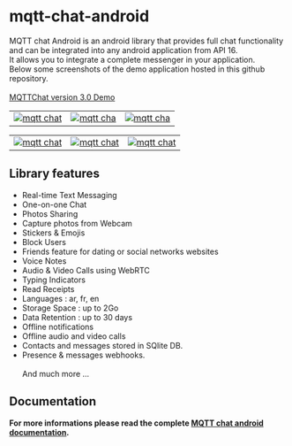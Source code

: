 # mqtt-chat-android
MQTT chat Android is an android library that provides full chat functionality and can be integrated into any android application from API 16.
<br>It allows you to integrate a complete messenger in your application.
<br>Below some screenshots of the demo application hosted in this github repository.
<br><br>
[MQTTChat version 3.0 Demo](https://www.youtube.com/watch?v=7OmpWdefUEk "MQTT CHAT version 3.0")
<br>
<table><tr><td>
<a href="https://ibb.co/gzvncR2"><img src="https://i.ibb.co/dMNTWmm/device-2021-05-23-185700.png" alt="mqtt chat " border="0" ></a>
  </td><td>
  <a href="https://imgbb.com/"><img src="https://i.ibb.co/jHQfQ1d/device-2021-05-23-190025.png" alt="mqtt cha" border="0" /></a>
  </td><td>
 <a href="https://imgbb.com/"><img src="https://i.ibb.co/6yMFP6H/device-2021-05-23-190229.png" alt="mqtt cha" border="0" /></a>
  </td></tr>
  </table>
  <table><tr><td>
<a href="https://imgbb.com/"><img src="https://i.ibb.co/ynwqn5N/device-2021-05-23-190414.png" alt="mqtt chat" border="0" /></a>
  </td><td>
<a href="https://imgbb.com/"><img src="https://i.ibb.co/v1mbT80/device-2021-05-23-190727.png" alt="mqtt chat" border="0" /></a>
  </td><td>
<a href="https://imgbb.com/"><img src="https://i.ibb.co/3kJ9cBQ/device-2021-05-23-191608.png" alt="mqtt chat" border="0" /></a>
  </td>
  </tr>
  </table>
  
  

## Library features
- Real-time Text Messaging
- One-on-one Chat
- Photos Sharing
- Capture photos from Webcam
- Stickers & Emojis
- Block Users
- Friends feature for dating or social networks websites
- Voice Notes
- Audio & Video Calls using WebRTC
- Typing Indicators
- Read Receipts
- Languages : ar, fr, en
- Storage Space : up to 2Go
- Data Retention : up to 30 days
- Offline notifications
- Offline audio and video calls
- Contacts and messages stored in SQlite DB.
- Presence & messages webhooks.
<br><br>And much more ...

## Documentation
__For more informations please read the complete <a href="https://doc.mqtt-chat.com/mqttchat-android/integration">MQTT chat android documentation</a>.__

